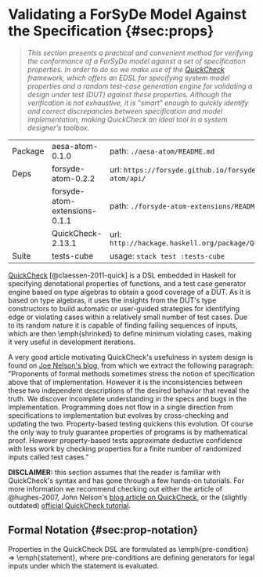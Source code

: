 # Validating a ForSyDe Model Against the Specification {#sec:props}

> _This section presents a practical and convenient method for verifying the
> conformance of a ForSyDe model against a set of specification properties. In order to
> do so we make use of the [QuickCheck](http://www.cse.chalmers.se/~rjmh/QuickCheck/)
> framework, which offers an EDSL for specifying system model properties and a random
> test-case generation engine for validating a design under test (DUT) against these
> properties. Although the verification is not exhaustive, it is "smart" enough to
> quickly identify and correct discrepancies between specification and model
> implementation, making QuickCheck an ideal tool in a system designer's toolbox._

|         |                               |                                                      |
| -----   | -------------------------     | --------------------------------------------------   |
| Package | aesa-atom-0.1.0               | path: `./aesa-atom/README.md`                        |
| Deps    | forsyde-atom-0.2.2            | url: `https://forsyde.github.io/forsyde-atom/api/`   |
|         | forsyde-atom-extensions-0.1.1 | path: `./forsyde-atom-extensions/README.md`          |
|         | QuickCheck-2.13.1             | url: `http://hackage.haskell.org/package/QuickCheck` |
| Suite   | tests-cube                    | usage: `stack test :tests-cube`                      |

[QuickCheck](http://www.cse.chalmers.se/~rjmh/QuickCheck/) [@claessen-2011-quick] is a
DSL embedded in Haskell for specifying denotational properties of functions, and a
test case generator engine based on type algebras to obtain a good coverage of a
DUT. As it is based on type algebras, it uses the insights from the DUT's type
constructors to build automatic or user-guided strategies for identifying edge or
violating cases within a relatively small number of test cases. Due to its random
nature it is capable of finding failing sequences of inputs, which are then
\emph{shrinked} to define minimum violating cases, making it very useful in
development iterations. 

A very good article motivating QuickCheck's usefulness in system design is found on
[Joe Nelson's blog](https://begriffs.com/posts/2017-01-14-design-use-quickcheck.html),
from which we extract the following paragraph: "Proponents of formal methods sometimes
stress the notion of specification above that of implementation. However it is the
inconsistencies between these two independent descriptions of the desired behavior
that reveal the truth. We discover incomplete understanding in the specs and bugs in
the implementation. Programming does not flow in a single direction from
specifications to implementation but evolves by cross-checking and updating the
two. Property-based testing quickens this evolution. Of course the only way to truly
guarantee properties of programs is by mathematical proof. However property-based
tests approximate deductive confidence with less work by checking properties for a
finite number of randomized inputs called test cases."

**DISCLAIMER:** this section assumes that the reader is familiar with QuickCheck's
syntax and has gone through a few hands-on tutorials. For more information we
recommend checking out either the article of @hughes-2007, John Nelson's [blog article
on QuickCheck](https://begriffs.com/posts/2017-01-14-design-use-quickcheck.html), or
the (slightly outdated) [official QuickCheck
tutorial](http://www.cse.chalmers.se/~rjmh/QuickCheck/manual.html).

## Formal Notation {#sec:prop-notation}

Properties in the QuickCheck DSL are formulated as \emph{pre-condition} $\Rightarrow$
\emph{statement}, where pre-conditions are defining generators for legal inputs under
which the statement is evaluated.
